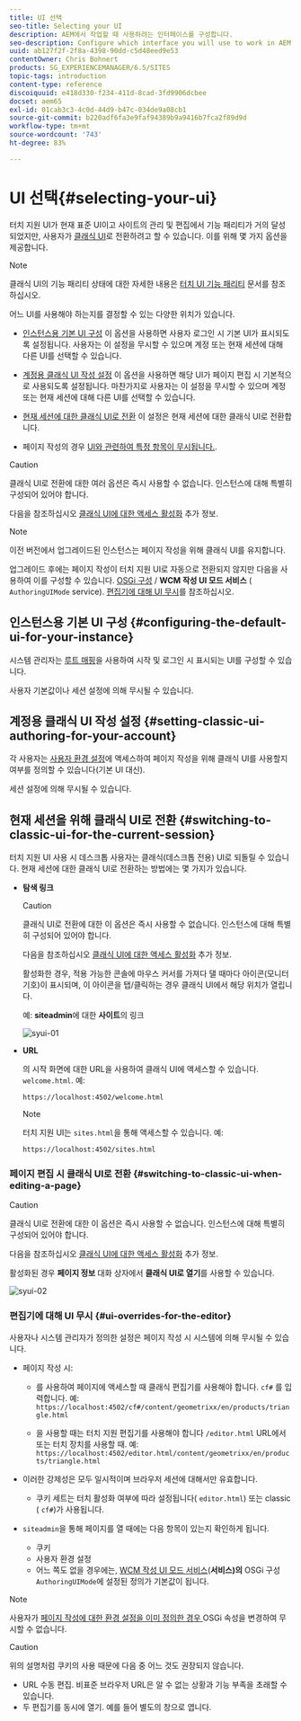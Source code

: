 ```yaml
---
title: UI 선택
seo-title: Selecting your UI
description: AEM에서 작업할 때 사용하려는 인터페이스를 구성합니다.
seo-description: Configure which interface you will use to work in AEM
uuid: ab127f2f-2f8a-4398-90dd-c5d48eed9e53
contentOwner: Chris Bohnert
products: SG_EXPERIENCEMANAGER/6.5/SITES
topic-tags: introduction
content-type: reference
discoiquuid: e418d330-f234-411d-8cad-3fd9906dcbee
docset: aem65
exl-id: 01cab3c3-4c0d-44d9-b47c-034de9a08cb1
source-git-commit: b220adf6fa3e9faf94389b9a9416b7fca2f89d9d
workflow-type: tm+mt
source-wordcount: '743'
ht-degree: 83%

---
```


# UI 선택{#selecting-your-ui}

터치 지원 UI가 현재 표준 UI이고 사이트의 관리 및 편집에서 기능 패리티가 거의 달성되었지만, 사용자가 [클래식 UI](/help/sites-classic-ui-authoring/classicui.md)로 전환하려고 할 수 있습니다. 이를 위해 몇 가지 옵션을 제공합니다.

>[!NOTE]
>
>클래식 UI의 기능 패리티 상태에 대한 자세한 내용은 [터치 UI 기능 패리티](/help/release-notes/touch-ui-features-status.md) 문서를 참조하십시오.

어느 UI를 사용해야 하는지를 결정할 수 있는 다양한 위치가 있습니다.

* [인스턴스용 기본 UI 구성](#configuring-the-default-ui-for-your-instance)
이 옵션을 사용하면 사용자 로그인 시 기본 UI가 표시되도록 설정됩니다. 사용자는 이 설정을 무시할 수 있으며 계정 또는 현재 세션에 대해 다른 UI를 선택할 수 있습니다.

* [계정용 클래식 UI 작성 설정](/help/sites-authoring/select-ui.md#setting-classic-ui-authoring-for-your-account) 이 옵션을 사용하면 해당 UI가 페이지 편집 시 기본적으로 사용되도록 설정됩니다. 마찬가지로 사용자는 이 설정을 무시할 수 있으며 계정 또는 현재 세션에 대해 다른 UI를 선택할 수 있습니다.

* [현재 세션에 대한 클래식 UI로 전환](#switching-to-classic-ui-for-the-current-session)
이 설정은 현재 세션에 대한 클래식 UI로 전환합니다.

* 페이지 작성의 경우 [UI와 관련하여 특정 항목이 무시됩니다.](#ui-overrides-for-the-editor).

>[!CAUTION]
>
>클래식 UI로 전환에 대한 여러 옵션은 즉시 사용할 수 없습니다. 인스턴스에 대해 특별히 구성되어 있어야 합니다.
>
>다음을 참조하십시오 [클래식 UI에 대한 액세스 활성화](/help/sites-administering/enable-classic-ui.md) 추가 정보.

>[!NOTE]
>
>이전 버전에서 업그레이드된 인스턴스는 페이지 작성을 위해 클래식 UI를 유지합니다.
>
>업그레이드 후에는 페이지 작성이 터치 지원 UI로 자동으로 전환되지 않지만 다음을 사용하여 이를 구성할 수 있습니다. [OSGi 구성](/help/sites-deploying/configuring-osgi.md) / **WCM 작성 UI 모드 서비스** ( `AuthoringUIMode` service). [편집기에 대해 UI 무시](#ui-overrides-for-the-editor)를 참조하십시오.

## 인스턴스용 기본 UI 구성 {#configuring-the-default-ui-for-your-instance}

시스템 관리자는 [루트 매핑](/help/sites-deploying/osgi-configuration-settings.md#daycqrootmapping)을 사용하여 시작 및 로그인 시 표시되는 UI를 구성할 수 있습니다.

사용자 기본값이나 세션 설정에 의해 무시될 수 있습니다.

## 계정용 클래식 UI 작성 설정 {#setting-classic-ui-authoring-for-your-account}

각 사용자는 [사용자 환경 설정](/help/sites-authoring/user-properties.md#userpreferences)에 액세스하여 페이지 작성을 위해 클래식 UI를 사용할지 여부를 정의할 수 있습니다(기본 UI 대신).

세션 설정에 의해 무시될 수 있습니다.

## 현재 세션을 위해 클래식 UI로 전환 {#switching-to-classic-ui-for-the-current-session}

터치 지원 UI 사용 시 데스크톱 사용자는 클래식(데스크톱 전용) UI로 되돌릴 수 있습니다. 현재 세션에 대한 클래식 UI로 전환하는 방법에는 몇 가지가 있습니다.

* **탐색 링크**

   >[!CAUTION]
   >
   >클래식 UI로 전환에 대한 이 옵션은 즉시 사용할 수 없습니다. 인스턴스에 대해 특별히 구성되어 있어야 합니다.
   >
   >
   >다음을 참조하십시오 [클래식 UI에 대한 액세스 활성화](/help/sites-administering/enable-classic-ui.md) 추가 정보.

   활성화한 경우, 적용 가능한 콘솔에 마우스 커서를 가져다 댈 때마다 아이콘(모니터 기호)이 표시되며, 이 아이콘을 탭/클릭하는 경우 클래식 UI에서 해당 위치가 열립니다.

   예: **siteadmin**&#x200B;에 대한 **사이트**&#x200B;의 링크

   ![syui-01](assets/syui-01.png)

* **URL**

   의 시작 화면에 대한 URL을 사용하여 클래식 UI에 액세스할 수 있습니다. `welcome.html`. 예:

   `https://localhost:4502/welcome.html`

   >[!NOTE]
   >
   >터치 지원 UI는 `sites.html`을 통해 액세스할 수 있습니다. 예:
   >
   >
   >`https://localhost:4502/sites.html`

### 페이지 편집 시 클래식 UI로 전환 {#switching-to-classic-ui-when-editing-a-page}

>[!CAUTION]
>
>클래식 UI로 전환에 대한 이 옵션은 즉시 사용할 수 없습니다. 인스턴스에 대해 특별히 구성되어 있어야 합니다.
>
>다음을 참조하십시오 [클래식 UI에 대한 액세스 활성화](/help/sites-administering/enable-classic-ui.md) 추가 정보.

활성화된 경우 **페이지 정보** 대화 상자에서 **클래식 UI로 열기**&#x200B;를 사용할 수 있습니다.

![syui-02](assets/syui-02.png)

### 편집기에 대해 UI 무시 {#ui-overrides-for-the-editor}

사용자나 시스템 관리자가 정의한 설정은 페이지 작성 시 시스템에 의해 무시될 수 있습니다.

* 페이지 작성 시:

   * 를 사용하여 페이지에 액세스할 때 클래식 편집기를 사용해야 합니다. `cf#` 를 입력합니다. 예:
      `https://localhost:4502/cf#/content/geometrixx/en/products/triangle.html`

   * 을 사용할 때는 터치 지원 편집기를 사용해야 합니다 `/editor.html` URL에서 또는 터치 장치를 사용할 때. 예:
      `https://localhost:4502/editor.html/content/geometrixx/en/products/triangle.html`

* 이러한 강제성은 모두 일시적이며 브라우저 세션에 대해서만 유효합니다.

   * 쿠키 세트는 터치 활성화 여부에 따라 설정됩니다( `editor.html`) 또는 classic ( `cf#`)가 사용됩니다.

* `siteadmin`을 통해 페이지를 열 때에는 다음 항목이 있는지 확인하게 됩니다.

   * 쿠키
   * 사용자 환경 설정
   * 어느 쪽도 없을 경우에는, [WCM 작성 UI 모드 서비스](/help/sites-deploying/configuring-osgi.md)(**서비스)의** OSGi 구성`AuthoringUIMode`에 설정된 정의가 기본값이 됩니다. 

>[!NOTE]
>
>사용자가 [페이지 작성에 대한 환경 설정을 이미 정의한 경우 ](#settingthedefaultauthoringuiforyouraccount)OSGi 속성을 변경하여 무시할 수 없습니다.

>[!CAUTION]
>
>위의 설명처럼 쿠키의 사용 때문에 다음 중 어느 것도 권장되지 않습니다.
>
>* URL 수동 편집. 비표준 브라우저 URL은 알 수 없는 상황과 기능 부족을 초래할 수 있습니다.
>* 두 편집기를 동시에 열기. 예를 들어 별도의 창으로 엽니다.

